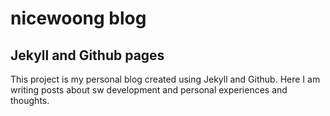 # nicewoong blog

## Jekyll and Github pages

This project is my personal blog created using Jekyll and Github. 
Here I am writing posts about sw development and personal experiences and thoughts.